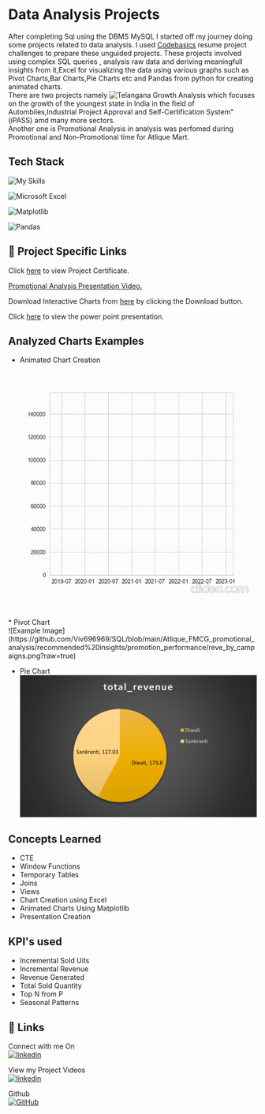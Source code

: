 
# Data Analysis Projects
After completing Sql using the DBMS MySQL I started off my journey doing some projects related to data analysis. I used [Codebasics](https://codebasics.io/) resume project challenges to prepare these unguided projects. These projects involved using complex SQL queries , analysis raw data and deriving meaningfull insights from it,Excel for visualizing the data using various graphs such as Pivot Charts,Bar Charts,Pie Charts etc and Pandas from python for creating animated charts. <br/> There are two projects namely 
![Telangana Growth Analysis]() which focuses on the growth of the youngest state in India in the field of Autombiles,Industrial Project Approval and Self-Certification System" (iPASS) amd many more sectors. <br/> Another one is Promotional Analysis in analysis was perfomed during Promotional and Non-Promotional time for Atlique Mart.
## Tech Stack

![My Skills](https://skillicons.dev/icons?i=python,mysql&perline=10)

![Microsoft Excel](https://img.shields.io/badge/Microsoft_Excel-217346?style=for-the-badge&logo=microsoft-excel&logoColor=white)

![Matplotlib](https://img.shields.io/badge/Matplotlib-%23ffffff.svg?style=for-the-badge&logo=Matplotlib&logoColor=black)

![Pandas](https://img.shields.io/badge/pandas-%23150458.svg?style=for-the-badge&logo=pandas&logoColor=white)

## 🔗 Project Specific Links 

Click [here](https://codebasics.io/certificate/CB-CH-1-12-114849) to view Project Certificate.

[Promotional Analysis Presentation Video.](https://www.youtube.com/watch?v=xfNwymy7GlQ&t=114s)

Download Interactive Charts from [here](https://github.com/Viv696969/SQL/blob/main/Atlique_FMCG_promotional_analysis/Interactive%20charts.zip) by clicking the Download button.

Click [here](https://github.com/Viv696969/SQL/blob/main/Atlique_FMCG_promotional_analysis/presentation.pdf) to view the power point presentation.

## Analyzed Charts Examples
* Animated Chart Creation<br/>
![Logo](https://github.com/Viv696969/SQL/blob/main/telangana_growth_analysis/Stamps_Analysis/total-docs-and-stamps-re-over-time_kYTFA1T2.gif?raw=true)
<br/>
* Pivot Chart <br/>
![Example Image](https://github.com/Viv696969/SQL/blob/main/Atlique_FMCG_promotional_analysis/recommended%20insights/promotion_performance/reve_by_campaigns.png?raw=true)

<br/>

* Pie Chart <br/>
![Logo](https://github.com/Viv696969/SQL/blob/main/Atlique_FMCG_promotional_analysis/recommended%20insights/promotion_performance/top_campaigns.png?raw=true)

## Concepts Learned
- CTE
- Window Functions
- Temporary Tables
- Joins
- Views
- Chart Creation using Excel
- Animated Charts Using Matplotlib
- Presentation Creation

## KPI's used
- Incremental Sold Uits
- Incremental Revenue
- Revenue Generated
- Total Sold Quantity
- Top N from P
- Seasonal Patterns

















## 🔗 Links
Connect with me On<br/>
[![linkedin](https://img.shields.io/badge/linkedin-0A66C2?style=for-the-badge&logo=linkedin&logoColor=white)](https://www.linkedin.com/in/vivek-chouhan/)

View my Project Videos<br/>
[![linkedin](https://img.shields.io/badge/YouTube-red?style=for-the-badge&logo=youtube&logoColor=white)](https://www.youtube.com/channel/UC9_8LY1YTzNuip6mcqbcV1g)

Github<br/>
[![GitHub](https://img.shields.io/badge/github-%23121011.svg?style=for-the-badge&logo=github&logoColor=white) ](https://github.com/Viv696969)











